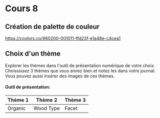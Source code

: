 # Cours 8
## Création de palette de couleur
https://coolors.co/960200-001011-ffd23f-e1a48e-c4cea1

## Choix d'un thème 
Explorer les thèmes dans l'outil de présentation numérique de votre choix. Choississez 3 thèmes que vous aimez bien et notez les dans votre journal. Vous pouvez aussi insérer des images de ces thèmes. 

#### Outil de présentation:    
Thème 1 | Thème 2 | Thème 3
--| -- | --
Organic | Wood Type | Facet 
